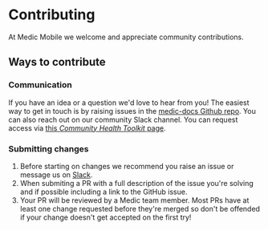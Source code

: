 # Contributing

At Medic Mobile we welcome and appreciate community contributions.

## Ways to contribute

### Communication

If you have an idea or a question we'd love to hear from you! The easiest way to get in touch is by raising issues in the [medic-docs Github repo](https://github.com/medic/medic-docs/issues). You can also reach out on our community Slack channel. You can request access via [this _Community Health Toolkit_ page](https://communityhealthtoolkit.org/slack).

### Submitting changes

1. Before starting on changes we recommend you raise an issue or message us on [Slack](https://communityhealthtoolkit.org/slack).
2. When submiting a PR with a full description of the issue you're solving and if possible including a link to the GitHub issue.
3. Your PR will be reviewed by a Medic team member. Most PRs have at least one change requested before they're merged so don't be offended if your change doesn't get accepted on the first try!
